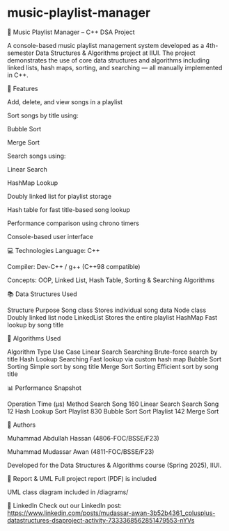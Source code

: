 # music-playlist-manager
🎵 Music Playlist Manager – C++ DSA Project

A console-based music playlist management system developed as a 4th-semester Data Structures & Algorithms project at IIUI. The project demonstrates the use of core data structures and algorithms including linked lists, hash maps, sorting, and searching — all manually implemented in C++.

🧠 Features

Add, delete, and view songs in a playlist

Sort songs by title using:

Bubble Sort

Merge Sort

Search songs using:

Linear Search

HashMap Lookup

Doubly linked list for playlist storage

Hash table for fast title-based song lookup

Performance comparison using chrono timers

Console-based user interface

💻 Technologies
Language: C++

Compiler: Dev-C++ / g++ (C++98 compatible)

Concepts: OOP, Linked List, Hash Table, Sorting & Searching Algorithms

📚 Data Structures Used

Structure	Purpose
Song class	Stores individual song data
Node class	Doubly linked list node
LinkedList	Stores the entire playlist
HashMap	Fast lookup by song title

🧪 Algorithms Used

Algorithm	Type	Use Case
Linear Search	Searching	Brute-force search by title
Hash Lookup	Searching	Fast lookup via custom hash map
Bubble Sort	Sorting	Simple sort by song title
Merge Sort	Sorting	Efficient sort by song title


📊 Performance Snapshot

Operation	Time (µs)	Method
Search Song	160	Linear Search
Search Song	12	Hash Lookup
Sort Playlist	830	Bubble Sort
Sort Playlist	142	Merge Sort

👥 Authors

Muhammad Abdullah Hassan (4806-FOC/BSSE/F23)

Muhammad Mudassar Awan (4811-FOC/BSSE/F23)

Developed for the Data Structures & Algorithms course (Spring 2025), IIUI.

📄 Report & UML
Full project report (PDF) is included

UML class diagram included in /diagrams/

🔗 LinkedIn
Check out our LinkedIn post:
https://www.linkedin.com/posts/mudassar-awan-3b52b4361_cplusplus-datastructures-dsaproject-activity-7333368562851479553-nYVs
